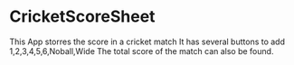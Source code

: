 # CricketScoreSheet
This App storres the score in a cricket match
It has several buttons to add 1,2,3,4,5,6,Noball,Wide 
The total score of the match can also be found. 
